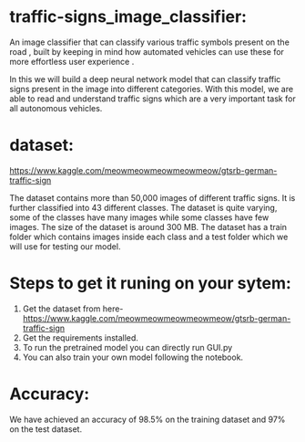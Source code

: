 # traffic-signs_image_classifier:
An image classifier that can classify various traffic symbols present on the road , built by keeping in mind how automated vehicles can use these for more effortless user experience .

In this  we will build a deep neural network model that can classify traffic signs present in the image into different categories. With this model, we are able to read and understand traffic signs which are a very important task for all autonomous vehicles.

# dataset:

https://www.kaggle.com/meowmeowmeowmeowmeow/gtsrb-german-traffic-sign


The dataset contains more than 50,000 images of different traffic signs. It is further classified into 43 different classes. The dataset is quite varying, some of the classes have many images while some classes have few images. The size of the dataset is around 300 MB. The dataset has a train folder which contains images inside each class and a test folder which we will use for testing our model.

# Steps to get it runing on your sytem:

1. Get the dataset from here-   https://www.kaggle.com/meowmeowmeowmeowmeow/gtsrb-german-traffic-sign
2. Get the requirements installed.
3. To run the pretrained model you can directly run GUI.py
4. You can also train your own model following the notebook.

# Accuracy:
We have achieved an accuracy of 98.5% on the training dataset and 97% on the test dataset.  


